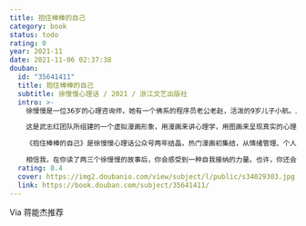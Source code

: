 ```yaml
---
title: 抱住棒棒的自己
category: book
status: todo
rating: 0
year: 2021-11
date: 2021-11-06 02:37:38
douban:
  id: "35641411"
  title: 抱住棒棒的自己
  subtitle: 徐慢慢心理话 / 2021 / 浙江文艺出版社
  intro: >-
    徐慢慢是一位36岁的心理咨询师，她有一个佛系的程序员老公老赵，活泼的9岁儿子小航。从2019年起，有上百万的读者在观看徐慢慢的故事，跟她一起接纳自己，松绑情绪。

    这是武志红团队所组建的一个虚拟漫画形象，用漫画来讲心理学，用图画来呈现真实的心理咨询案例，比用文字更真实、更疗愈、更直达人心。他们探讨的议题，有人类永恒关注的“爱”和“恐惧”，也有新时代的竞争焦虑，比如“优秀”和“躺平”。当然，也有我们这个社会一直面临着的议题——活出自己，成为自己。

    《抱住棒棒的自己》是徐慢慢心理话公众号两年结晶，热门漫画初集结，从情绪管理、个人成长、亲密关系、亲子关系四大热门话题出发，以漫画形式重现真实生活困境，用心理学的科学眼光剖析行为背后的心理动机。

    相信我，在你读了两三个徐慢慢的故事后，你会感受到一种自我接纳的力量。也许，你还会像她的名字一样，试着慢下来一些。
  rating: 8.4
  cover: https://img2.doubanio.com/view/subject/l/public/s34029303.jpg
  link: https://book.douban.com/subject/35641411/
---
```


Via 蒋能杰推荐